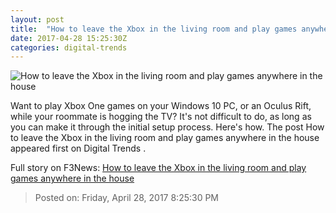 ```yaml
---
layout: post
title:  "How to leave the Xbox in the living room and play games anywhere in the house"
date: 2017-04-28 15:25:30Z
categories: digital-trends
---
```


![How to leave the Xbox in the living room and play games anywhere in the house](http://icdn3.digitaltrends.com/image/xbox-one-s-review-5d-1200x630-c.jpg)

Want to play Xbox One games on your Windows 10 PC, or an Oculus Rift, while your roommate is hogging the TV? It's not difficult to do, as long as you can make it through the initial setup process. Here's how. The post How to leave the Xbox in the living room and play games anywhere in the house appeared first on Digital Trends .


Full story on F3News: [How to leave the Xbox in the living room and play games anywhere in the house](http://www.f3nws.com/n/raF3N)

> Posted on: Friday, April 28, 2017 8:25:30 PM
